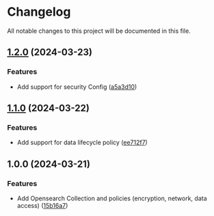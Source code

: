 # Changelog

All notable changes to this project will be documented in this file.

## [1.2.0](https://github.com/fdmsantos/terraform-aws-opensearch-serverless/compare/v1.1.0...v1.2.0) (2024-03-23)


### Features

* Add support for security Config ([a5a3d10](https://github.com/fdmsantos/terraform-aws-opensearch-serverless/commit/a5a3d1050e5afce7b71d97f4215eab62c6dcccdf))

## [1.1.0](https://github.com/fdmsantos/terraform-aws-opensearch-serverless/compare/v1.0.0...v1.1.0) (2024-03-22)


### Features

* Add support for data lifecycle policy ([ee712f7](https://github.com/fdmsantos/terraform-aws-opensearch-serverless/commit/ee712f783c68c9682e14f11c9f805512a88ed8b7))

## 1.0.0 (2024-03-21)


### Features

* Add Opensearch Collection and policies (encryption, network, data access) ([15b16a7](https://github.com/fdmsantos/terraform-aws-opensearch-serverless/commit/15b16a720ffe13a174e0b55fad0aae133c3c97f6))
